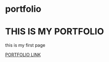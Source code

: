 # portfolio
<h1>THIS IS MY PORTFOLIO</h1>
<p>this is my first page</P>
<a  href="https://github.com/Rajendran1245/portfolio">PORTFOLIO LINK</a>

